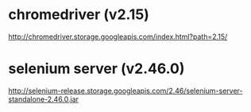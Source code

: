 # chromedriver (v2.15)

http://chromedriver.storage.googleapis.com/index.html?path=2.15/

# selenium server (v2.46.0)

http://selenium-release.storage.googleapis.com/2.46/selenium-server-standalone-2.46.0.jar
